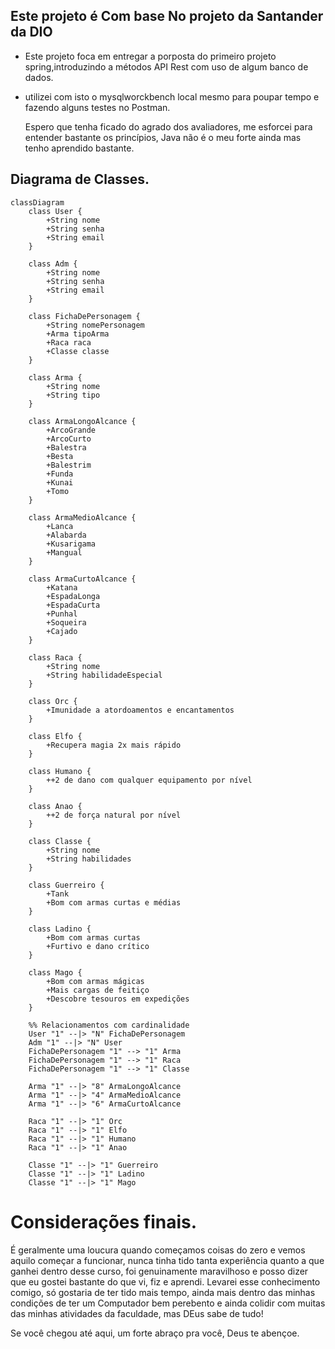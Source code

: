 ## Este projeto é Com base No projeto da Santander da DIO 


- Este projeto foca em entregar a porposta do primeiro projeto spring,introduzindo a métodos API Rest com uso de algum banco de dados.
- utilizei com isto o mysqlworckbench local mesmo para poupar tempo e fazendo alguns testes no Postman.

  Espero que tenha ficado do agrado dos avaliadores, me esforcei para entender bastante os princípios, Java não é o meu forte ainda mas tenho aprendido bastante.
## Diagrama de Classes.
```mermaid
classDiagram
    class User {
        +String nome
        +String senha
        +String email
    }

    class Adm {
        +String nome
        +String senha
        +String email
    }

    class FichaDePersonagem {
        +String nomePersonagem
        +Arma tipoArma
        +Raca raca
        +Classe classe
    }

    class Arma {
        +String nome
        +String tipo
    }

    class ArmaLongoAlcance {
        +ArcoGrande
        +ArcoCurto
        +Balestra
        +Besta
        +Balestrim
        +Funda
        +Kunai
        +Tomo
    }

    class ArmaMedioAlcance {
        +Lanca
        +Alabarda
        +Kusarigama
        +Mangual
    }

    class ArmaCurtoAlcance {
        +Katana
        +EspadaLonga
        +EspadaCurta
        +Punhal
        +Soqueira
        +Cajado
    }

    class Raca {
        +String nome
        +String habilidadeEspecial
    }

    class Orc {
        +Imunidade a atordoamentos e encantamentos
    }

    class Elfo {
        +Recupera magia 2x mais rápido
    }

    class Humano {
        ++2 de dano com qualquer equipamento por nível
    }

    class Anao {
        ++2 de força natural por nível
    }

    class Classe {
        +String nome
        +String habilidades
    }

    class Guerreiro {
        +Tank
        +Bom com armas curtas e médias
    }

    class Ladino {
        +Bom com armas curtas
        +Furtivo e dano crítico
    }

    class Mago {
        +Bom com armas mágicas
        +Mais cargas de feitiço
        +Descobre tesouros em expedições
    }

    %% Relacionamentos com cardinalidade
    User "1" --|> "N" FichaDePersonagem
    Adm "1" --|> "N" User
    FichaDePersonagem "1" --> "1" Arma
    FichaDePersonagem "1" --> "1" Raca
    FichaDePersonagem "1" --> "1" Classe

    Arma "1" --|> "8" ArmaLongoAlcance
    Arma "1" --|> "4" ArmaMedioAlcance
    Arma "1" --|> "6" ArmaCurtoAlcance

    Raca "1" --|> "1" Orc
    Raca "1" --|> "1" Elfo
    Raca "1" --|> "1" Humano
    Raca "1" --|> "1" Anao

    Classe "1" --|> "1" Guerreiro
    Classe "1" --|> "1" Ladino
    Classe "1" --|> "1" Mago

```

# Considerações finais.

 É geralmente uma loucura quando começamos coisas do zero e vemos aquilo começar a funcionar, nunca tinha tido tanta experiência quanto a que ganhei dentro desse curso, foi genuinamente maravilhoso e posso dizer que eu gostei bastante do que vi, fiz e aprendi.
 Levarei esse conhecimento comigo, só gostaria de ter tido mais tempo, ainda mais dentro das minhas condições de ter um Computador bem perebento e ainda colidir com muitas das minhas atividades da faculdade, mas DEus sabe de tudo!

 Se você chegou até aqui, um forte abraço pra você, Deus te abençoe.
